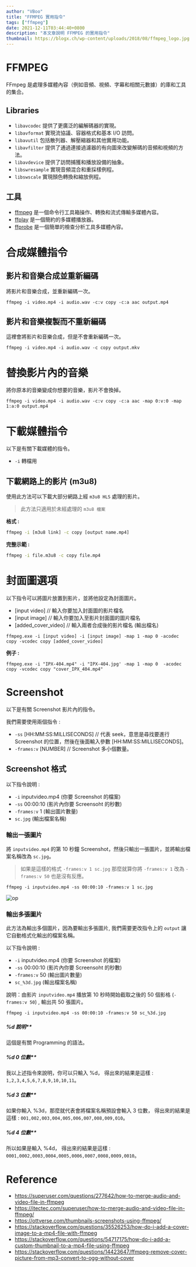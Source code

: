 ```yaml
---
author: "VBoo"
title: "FFMPEG 實用指令"
tags: ["ffmpeg"]
date: 2021-12-11T03:44:40+0800
description: "本文章說明 FFMPEG 的實用指令"
thumbnail: https://blogx.ch/wp-content/uploads/2018/08/ffmpeg_logo.jpg
---
```


# FFMPEG
FFmpeg 是處理多媒體內容（例如音頻、視頻、字幕和相關元數據）的庫和工具的集合。

## Libraries

* `libavcodec` 提供了更廣泛的編解碼器的實現。
* `libavformat` 實現流協議、容器格式和基本 I/O 訪問。
* `libavutil` 包括散列器、解壓縮器和其他實用功能。
* `libavfilter` 提供了通過連接過濾器的有向圖來改變解碼的音頻和視頻的方法。
* `libavdevice` 提供了訪問捕獲和播放設備的抽象。
* `libswresample` 實現音頻混合和重採樣例程。
* `libswscale` 實現顏色轉換和縮放例程。

## 工具

* [ffmpeg](https://ffmpeg.org/ffmpeg.html) 是一個命令行工具箱操作、轉換和流式傳輸多媒體內容。
* [ffplay](https://ffmpeg.org/ffplay.html) 是一個簡約的多媒體播放器。
* [ffprobe](https://ffmpeg.org/ffprobe.html) 是一個簡單的檢查分析工具多媒體內容。

# 合成媒體指令

## 影片和音樂合成並重新編碼

將影片和音樂合成，並重新編碼一次。

```shell
ffmpeg -i video.mp4 -i audio.wav -c:v copy -c:a aac output.mp4
```

## 影片和音樂複製而不重新編碼

這裡會將影片和音樂合成，但是不會重新編碼一次。

```shell
ffmpeg -i video.mp4 -i audio.wav -c copy output.mkv
```

# 替換影片內的音樂

將你原本的音樂變成你想要的音樂，影片不會換掉。

```shell
ffmpeg -i video.mp4 -i audio.wav -c:v copy -c:a aac -map 0:v:0 -map 1:a:0 output.mp4
```

# 下載媒體指令

以下是有關下載媒體的指令。

- `-i` 轉檔用

## 下載網路上的影片 (m3u8)

使用此方法可以下載大部分網路上經 `m3u8 HLS` 處理的影片。

>此方法只適用於未經處理的 <code>m3u8 檔案</code>

**格式 :**
```bash
ffmpeg -i [m3u8 link] -c copy [output name.mp4]
```

**完整示範 :**
```bash
ffmpeg -i file.m3u8 -c copy file.mp4
```

# 封面圖選項

以下指令可以將圖片放置到影片，並將他設定為封面圖片。

- [input video] // 輸入你要加入封面圖的影片檔名
- [input image] // 輸入你要加入至影片封面圖的圖片檔名
- [added_cover_video] // 輸入兩者合成後的影片檔名 (輸出檔名)

```shell
ffmpeg.exe -i [input video] -i [input image] -map 1 -map 0 -acodec copy -vcodec copy [added_cover_video]
```

**例子 :**
```shell
ffmpeg.exe -i "IPX-404.mp4" -i "IPX-404.jpg' -map 1 -map 0  -acodec copy -vcodec copy "cover_IPX_404.mp4"
```

# Screenshot

以下是有關 Screenshot 影片內的指令。

我們需要使用兩個指令 :
- `-ss` [HH:MM:SS:MILLISECONDS] // 代表 seek，意思是尋找要進行 Screenshot 的位置，然後在後面輸入參數 [HH:MM:SS:MILLISECONDS]。
- `-frames:v` [NUMBER] // Screenshot 多小個數量。


## Screenshot 格式

以下指令說明 :

- `-i` inputvideo.mp4 (你要 Screenshot 的檔案)
- `-ss` 00:00:10 (影片內你要 Screensoht 的秒數)
- `-frames:v` 1 (輸出圖片數量)
- `sc.jpg` (輸出檔案名稱)

### 輸出一張圖片

將 <code>inputvideo.mp4</code> 的第 10 秒鐘 Screenshot，然後只輸出一張圖片，並將輸出檔案名稱改為 <code>sc.jpg</code>。

>如果是這樣的格式 <code>-frames:v 1 sc.jpg</code> 那麼就算你將 <code>-frames:v 1</code> 改為 <code>-frames:v 50</code> 也是沒有反應。

```shell
ffmpeg -i inputvideo.mp4 -ss 00:00:10 -frames:v 1 sc.jpg
```

![op](../../../images/Linux/Linux%20Tools/ffmpeg/ffmpeg-command/op.png)

### 輸出多張圖片

此方法為輸出多個圖片，因為要輸出多張圖片, 我們需要更改指令上的 `output` 讓它自動格式化輸出的檔案名稱。

以下指令說明 :

- `-i` inputvideo.mp4 (你要 Screenshot 的檔案)
- `-ss` 00:00:10 (影片內你要 Screensoht 的秒數)
- `-frames:v` 50 (輸出圖片數量)
- `sc_%3d.jpg` (輸出檔案名稱)

<div class="note info flat">
    說明：由影片 <code>inputvideo.mp4</code> 播放第 10 秒時開始截取之後的 50 個影格 (<code>-frames:v 50</code>) , 輸出共 50 張圖片。
</div>

```shell
ffmpeg -i inputvideo.mp4 -ss 00:00:10 -frames:v 50 sc_%3d.jpg
```

##### %d 說明**

這個是有關 Programming 的語法。

##### %d 0 位數**
我以上述指令來說明，你可以只輸入 %d，
得出來的結果是這樣 :  `1,2,3,4,5,6,7,8,9,10,10,11`。

##### %d 3 位數**

如果你輸入 %3d，那麼就代表會將檔案名稱預設會輸入 3 位數，
得出來的結果是這樣 : `001,002,003,004,005,006,007,008,009,010`。

##### %d 4 位數**
所以如果是輸入 %4d，
得出來的結果是這樣 : `0001,0002,0003,0004,0005,0006,0007,0008,0009,0010`。

# Reference

- https://superuser.com/questions/277642/how-to-merge-audio-and-video-file-in-ffmpeg
- https://itectec.com/superuser/how-to-merge-audio-and-video-file-in-ffmpeg/
- https://ottverse.com/thumbnails-screenshots-using-ffmpeg/
- https://stackoverflow.com/questions/35526253/how-do-i-add-a-cover-image-to-a-mp4-file-with-ffmpeg
- https://stackoverflow.com/questions/54717175/how-do-i-add-a-custom-thumbnail-to-a-mp4-file-using-ffmpeg
- https://stackoverflow.com/questions/14423647/ffmpeg-remove-cover-picture-from-mp3-convert-to-ogg-without-cover